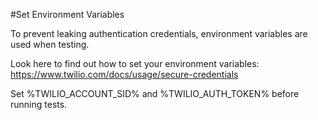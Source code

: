 #Set Environment Variables

To prevent leaking authentication credentials, environment variables are used when testing.

Look here to find out how to set your environment variables:
https://www.twilio.com/docs/usage/secure-credentials

Set %TWILIO_ACCOUNT_SID% and %TWILIO_AUTH_TOKEN% before running tests.